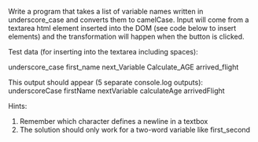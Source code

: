Write a program that takes a list of variable names written in underscore_case and converts them to camelCase.
Input will come from a textarea html element inserted into the DOM (see code below to insert elements) and the transformation will happen when the button is clicked.

Test data (for inserting into the textarea including spaces):

underscore_case
  first_name
next_Variable
   Calculate_AGE
arrived_flight

This output should appear (5 separate console.log outputs):
underscoreCase
firstName
nextVariable
calculateAge
arrivedFlight

Hints:
1.	Remember which character defines a newline in a textbox
2.	The solution should only work for a two-word variable like first_second
